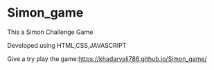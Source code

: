 # Simon_game
This a Simon Challenge Game 

Developed using HTML,CSS,JAVASCRIPT

Give a try play the game:https://khadarvali786.github.io/Simon_game/
